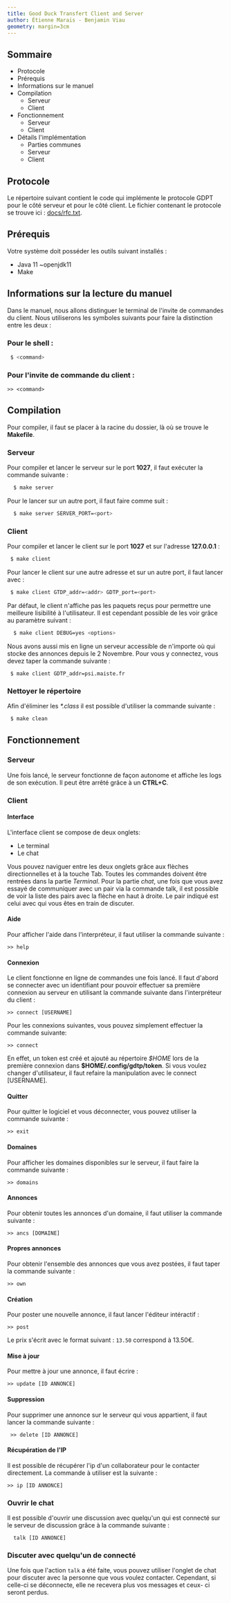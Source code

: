 ```yaml
---
title: Good Duck Transfert Client and Server
author: Étienne Marais - Benjamin Viau
geometry: margin=3cm
---
```


## Sommaire

 - Protocole
 - Prérequis
 - Informations sur le manuel
 - Compilation
    - Serveur
    - Client
 - Fonctionnement
    - Serveur
    - Client
 - Détails l'implémentation
    - Parties communes
    - Serveur
    - Client

## Protocole

Le répertoire suivant contient le code qui implémente le protocole GDPT pour le côté serveur et pour le côté client.
Le fichier contenant le protocole se trouve ici : [docs/rfc.txt](docs/rfc.txt).

## Prérequis

Votre système doit posséder les outils suivant installés :

- Java 11 ~openjdk11
- Make

## Informations sur la lecture du manuel

Dans le manuel, nous allons distinguer le terminal de l'invite de commandes du client. Nous utiliserons les symboles suivants
pour faire la distinction entre les deux :

### Pour le shell :

```sh
 $ <command>
```

### Pour l'invite de commande du client :

```
>> <command>
```

## Compilation

Pour compiler, il faut se placer à la racine du dossier, là où se trouve le **Makefile**.


### Serveur

Pour compiler et lancer le serveur sur le port **1027**, il faut exécuter la commande suivante :

```sh
  $ make server
```

Pour le lancer sur un autre port, il faut faire comme suit :

```sh
  $ make server SERVER_PORT=<port>
```

### Client

Pour compiler et lancer le client sur le port **1027** et sur l'adresse **127.0.0.1** :

```sh
 $ make client
```

Pour lancer le client sur une autre adresse et sur un autre port, il faut lancer avec :

```sh
 $ make client GTDP_addr=<addr> GDTP_port=<port>
```

Par défaut, le client n'affiche pas les paquets reçus pour permettre une meilleure lisibilité
à l'utilisateur. Il est cependant possible de les voir grâce au paramètre suivant :

```sh
  $ make client DEBUG=yes <options>
```

Nous avons aussi mis en ligne un serveur accessible de n'importe où qui stocke des annonces depuis le 2 Novembre.
Pour vous y connectez, vous devez taper la commande suivante :

```
 $ make client GDTP_addr=psi.maiste.fr
```

### Nettoyer le répertoire

Afin d'éliminer les *\*.class* il est possible d'utiliser la commande suivante :

```sh
 $ make clean
```

## Fonctionnement

### Serveur

Une fois lancé, le serveur fonctionne de façon autonome et affiche les logs
de son exécution. Il peut être arrêté grâce à un **CTRL+C**.

### Client

#### Interface

L'interface client se compose de deux onglets:

- Le terminal
- Le chat

Vous pouvez naviguer entre les deux onglets grâce aux flèches directionnelles et à la touche Tab.
Toutes les commandes doivent être rentrées dans la partie *Terminal*. Pour la
partie *chat*, une fois que vous avez essayé de communiquer avec un pair via
la commande talk, il est possible de voir la liste des pairs avec la flèche en haut
à droite. Le pair indiqué est celui avec qui vous êtes en train de discuter.

#### Aide

Pour afficher l'aide dans l'interpréteur, il faut utiliser la commande suivante :

```
>> help
```

#### Connexion

Le client fonctionne en ligne de commandes une fois lancé. Il faut d'abord se connecter
avec un identifiant pour pouvoir effectuer sa première connexion au serveur en utilisant
la commande suivante dans l'interpréteur du client :

```
>> connect [USERNAME]
```

Pour les connexions suivantes, vous pouvez simplement effectuer la commande suivante:

```
>> connect
```

En effet, un token est créé et ajouté au répertoire *\$HOME* lors de la première connexion
dans **\$HOME/.config/gdtp/token**. Si vous voulez changer d'utilisateur, il faut refaire
la manipulation avec le connect [USERNAME].

#### Quitter

Pour quitter le logiciel et vous déconnecter, vous pouvez utiliser la commande suivante :

```
>> exit
```

#### Domaines

Pour afficher les domaines disponibles sur le serveur, il faut faire la commande suivante :

```
>> domains
```

#### Annonces

Pour obtenir toutes les annonces d'un domaine, il faut utiliser la commande suivante :

```
>> ancs [DOMAINE]
```

#### Propres annonces

Pour obtenir l'ensemble des annonces que vous avez postées, il faut taper la commande suivante :

```
>> own
```

#### Création

Pour poster une nouvelle annonce, il faut lancer l'éditeur intéractif :

```
>> post
```

Le prix s'écrit avec le format suivant : `13.50` correspond à 13.50€.

#### Mise à jour

Pour mettre à jour une annonce, il faut écrire :

```
>> update [ID ANNONCE]
```

#### Suppression

Pour supprimer une annonce sur le serveur qui vous appartient, il faut lancer la commande suivante :

```
 >> delete [ID ANNONCE]
```

#### Récupération de l'IP

Il est possible de récupérer l'ip d'un collaborateur pour le contacter directement.
La commande à utiliser est la suivante :

```
>> ip [ID ANNONCE]
```

### Ouvrir le chat

Il est possible d'ouvrir une discussion avec quelqu'un qui est connecté sur le serveur de discussion
grâce à la commande suivante :

```
  talk [ID ANNONCE]
```

### Discuter avec quelqu'un de connecté

Une fois que l'action `talk` a été faite, vous pouvez utiliser l'onglet de chat pour discuter avec la personne
que vous voulez contacter. Cependant, si celle-ci se déconnecte, elle ne recevera plus vos messages et ceux-
ci seront perdus.
